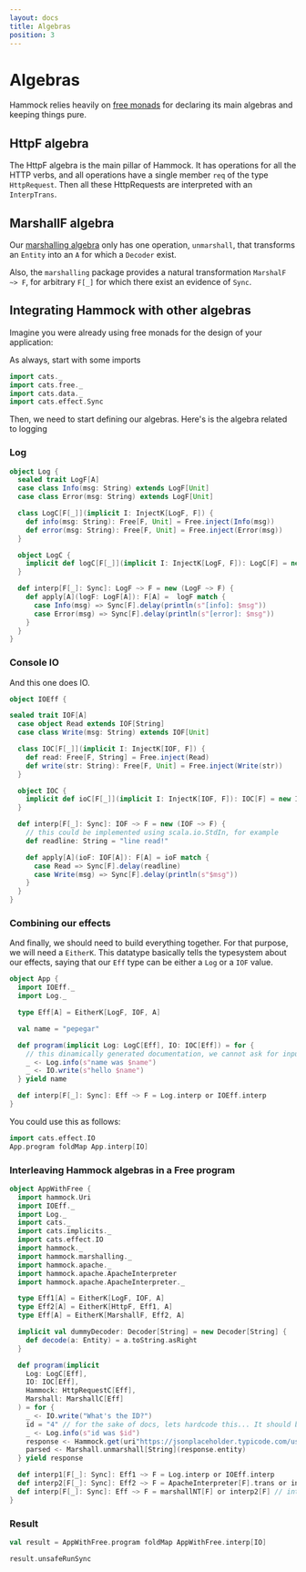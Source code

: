 ```yaml
---
layout: docs
title: Algebras
position: 3
---
```


# Algebras

Hammock relies heavily on [free monads][free-monad] for declaring its
main algebras and keeping things pure.

## HttpF algebra

The HttpF algebra is the main pillar of Hammock.  It has operations
for all the HTTP verbs, and all operations have a single member `req`
of the type `HttpRequest`.  Then all these HttpRequests are
interpreted with an `InterpTrans`.

## MarshallF algebra

Our
[marshalling algebra](http://pepegar.com/hammock/docs/marshalling.html) only
has one operation, `unmarshall`, that transforms an `Entity` into an
`A` for which a `Decoder` exist.

Also, the `marshalling` package provides a natural transformation
`MarshalF ~> F`, for arbitrary `F[_]` for which there exist an
evidence of `Sync`.

## Integrating Hammock with other algebras

Imagine you were already using free monads for the design of your
application:

As always, start with some imports

```scala mdoc:silent
import cats._
import cats.free._
import cats.data._
import cats.effect.Sync
```

Then, we need to start defining our algebras. Here's is the algebra
related to logging

### Log

```scala mdoc
object Log {
  sealed trait LogF[A]
  case class Info(msg: String) extends LogF[Unit]
  case class Error(msg: String) extends LogF[Unit]

  class LogC[F[_]](implicit I: InjectK[LogF, F]) {
    def info(msg: String): Free[F, Unit] = Free.inject(Info(msg))
    def error(msg: String): Free[F, Unit] = Free.inject(Error(msg))
  }

  object LogC {
    implicit def logC[F[_]](implicit I: InjectK[LogF, F]): LogC[F] = new LogC[F]
  }

  def interp[F[_]: Sync]: LogF ~> F = new (LogF ~> F) {
    def apply[A](logF: LogF[A]): F[A] =  logF match {
      case Info(msg) => Sync[F].delay(println(s"[info]: $msg"))
      case Error(msg) => Sync[F].delay(println(s"[error]: $msg"))
    }
  }
}
```

### Console IO

And this one does IO.

```scala mdoc:silent
object IOEff {

sealed trait IOF[A]
  case object Read extends IOF[String]
  case class Write(msg: String) extends IOF[Unit]

  class IOC[F[_]](implicit I: InjectK[IOF, F]) {
    def read: Free[F, String] = Free.inject(Read)
    def write(str: String): Free[F, Unit] = Free.inject(Write(str))
  }

  object IOC {
    implicit def ioC[F[_]](implicit I: InjectK[IOF, F]): IOC[F] = new IOC[F]
  }

  def interp[F[_]: Sync]: IOF ~> F = new (IOF ~> F) {
    // this could be implemented using scala.io.StdIn, for example
    def readline: String = "line read!"

    def apply[A](ioF: IOF[A]): F[A] = ioF match {
      case Read => Sync[F].delay(readline)
      case Write(msg) => Sync[F].delay(println(s"$msg"))
    }
  }
}
```

### Combining our effects

And finally, we should need to build everything together. For that
purpose, we will need a `EitherK`. This datatype basically tells the
typesystem about our effects, saying that our `Eff` type can be either
a `Log` or a `IOF` value.

```scala mdoc:silent
object App {
  import IOEff._
  import Log._

  type Eff[A] = EitherK[LogF, IOF, A]

  val name = "pepegar"

  def program(implicit Log: LogC[Eff], IO: IOC[Eff]) = for {
    // this dinamically generated documentation, we cannot ask for input, but we should do `name <- IO.read`
    _ <- Log.info(s"name was $name")
    _ <- IO.write(s"hello $name")
  } yield name

  def interp[F[_]: Sync]: Eff ~> F = Log.interp or IOEff.interp
}
```

You could use this as follows:

```scala mdoc
import cats.effect.IO
App.program foldMap App.interp[IO]
```

### Interleaving Hammock algebras in a Free program

```scala mdoc:silent
object AppWithFree {
  import hammock.Uri
  import IOEff._
  import Log._
  import cats._
  import cats.implicits._
  import cats.effect.IO
  import hammock._
  import hammock.marshalling._
  import hammock.apache._
  import hammock.apache.ApacheInterpreter
  import hammock.apache.ApacheInterpreter._

  type Eff1[A] = EitherK[LogF, IOF, A]
  type Eff2[A] = EitherK[HttpF, Eff1, A]
  type Eff[A] = EitherK[MarshallF, Eff2, A]

  implicit val dummyDecoder: Decoder[String] = new Decoder[String] {
    def decode(a: Entity) = a.toString.asRight
  }

  def program(implicit
    Log: LogC[Eff],
    IO: IOC[Eff],
    Hammock: HttpRequestC[Eff],
    Marshall: MarshallC[Eff]
  ) = for {
    _ <- IO.write("What's the ID?")
    id = "4" // for the sake of docs, lets hardcode this... It should be `id <- IO.read`
    _ <- Log.info(s"id was $id")
    response <- Hammock.get(uri"https://jsonplaceholder.typicode.com/users?id=${id.toString}", Map())
    parsed <- Marshall.unmarshall[String](response.entity)
  } yield response

  def interp1[F[_]: Sync]: Eff1 ~> F = Log.interp or IOEff.interp
  def interp2[F[_]: Sync]: Eff2 ~> F = ApacheInterpreter[F].trans or interp1 // interpret HttpF's effects
  def interp[F[_]: Sync]: Eff ~> F = marshallNT[F] or interp2[F] // interpret MarshallF's effects
}
```

### Result

```scala mdoc
val result = AppWithFree.program foldMap AppWithFree.interp[IO]

result.unsafeRunSync
```




[free-monad]: https://typelevel.org/cats/datatypes/freemonad.html

